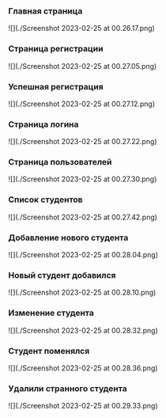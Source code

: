### Главная страница
![](./Screenshot 2023-02-25 at 00.26.17.png)
### Страница регистрации
![](./Screenshot 2023-02-25 at 00.27.05.png)
### Успешная регистрация
![](./Screenshot 2023-02-25 at 00.27.12.png)
### Страница логина
![](./Screenshot 2023-02-25 at 00.27.22.png)
### Страница пользователей
![](./Screenshot 2023-02-25 at 00.27.30.png)
### Список студентов
![](./Screenshot 2023-02-25 at 00.27.42.png)
### Добавление нового студента
![](./Screenshot 2023-02-25 at 00.28.04.png)
### Новый студент добавился
![](./Screenshot 2023-02-25 at 00.28.10.png)
### Изменение студента
![](./Screenshot 2023-02-25 at 00.28.32.png)
### Студент поменялся
![](./Screenshot 2023-02-25 at 00.28.36.png)
### Удалили странного студента
![](./Screenshot 2023-02-25 at 00.29.33.png)